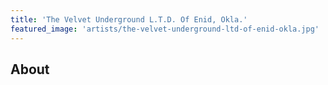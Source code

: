 ```yaml
---
title: 'The Velvet Underground L.T.D. Of Enid, Okla.'
featured_image: 'artists/the-velvet-underground-ltd-of-enid-okla.jpg'
---
```


## About


